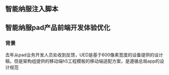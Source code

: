 ## 智能纳服注入脚本

## 智能纳服pad产品前端开发体验优化
### 背景
去年从pad业务开发人员处收到反馈，UED是基于600像素宽度的设备提供的设计稿，但是架构组提供的移动端h5工程模板的移动端适配方案，是遵循总局app的设计规范